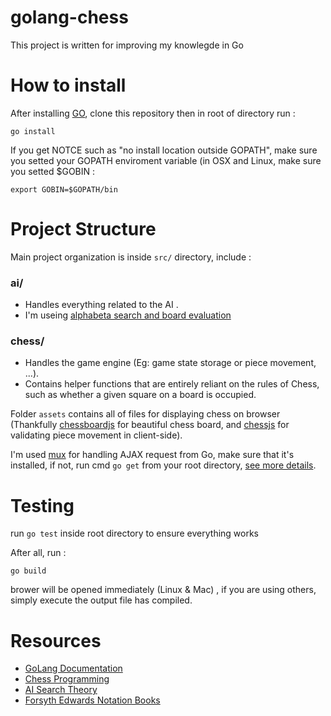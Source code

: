 # golang-chess
This project is written for improving my knowlegde in Go

# How to install
After installing [GO](https://golang.org/doc/install), clone this repository then in root of directory run :
```
go install
```
If you get NOTCE such as "no install location outside GOPATH", make sure you setted your GOPATH enviroment variable (in OSX and Linux, make sure you setted $GOBIN : 
```
export GOBIN=$GOPATH/bin
```

# Project Structure
Main project organization is inside `src/` directory, include :
### ai/
  * Handles everything related to the AI .
  * I'm useing [alphabeta search and board evaluation](https://en.wikipedia.org/wiki/Alpha%E2%80%93beta_pruning)

### chess/
  * Handles the game engine (Eg: game state storage or piece movement, ...).
  * Contains helper functions that are entirely reliant on the rules of Chess, such as whether a given square on a board is occupied.


Folder `assets` contains all of files for displaying chess on browser (Thankfully [chessboardjs](http://chessboardjs.com/) for beautiful chess board, and [chessjs](https://github.com/jhlywa/chess.js) for validating piece movement in client-side).

I'm used [mux](https://github.com/gorilla/mux) for handling AJAX request from Go, make sure that it's installed, if not, run cmd `go get` from your root directory, [see more details](https://golang.org/cmd/go/).

# Testing 
run `go test` inside root directory to ensure everything works

After all, run :
```
go build
```

brower will be opened immediately (Linux & Mac) , if you are using others, simply execute the output file has compiled.

# Resources
  * [GoLang Documentation](http://golang.org/)
  * [Chess Programming](http://chessprogramming.wikispaces.com/)
  * [AI Search Theory](http://www.frayn.net/beowulf/theory.html)
  * [Forsyth Edwards Notation Books](http://www.365chess.com/)


